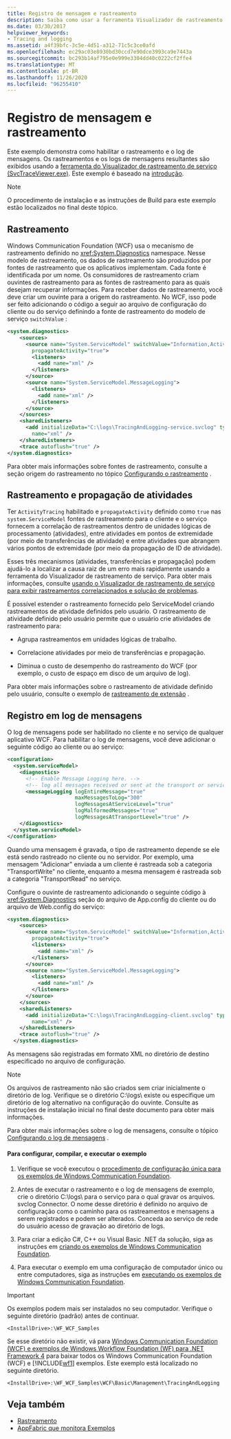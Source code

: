 ```yaml
---
title: Registro de mensagem e rastreamento
description: Saiba como usar a ferramenta Visualizador de rastreamento de serviço (SvcTraceViewer.exe) para exibir rastreamentos e logs de mensagens usando este exemplo WFC.
ms.date: 03/30/2017
helpviewer_keywords:
- Tracing and logging
ms.assetid: a4f39bfc-3c5e-4d51-a312-71c5c3ce0afd
ms.openlocfilehash: ec29ac03e8930bd30ccd7e90dce3993ca9e7443a
ms.sourcegitcommit: bc293b14af795e0e999e3304dd40c0222cf2ffe4
ms.translationtype: MT
ms.contentlocale: pt-BR
ms.lasthandoff: 11/26/2020
ms.locfileid: "96255410"
---
```

# <a name="tracing-and-message-logging"></a>Registro de mensagem e rastreamento

Este exemplo demonstra como habilitar o rastreamento e o log de mensagens. Os rastreamentos e os logs de mensagens resultantes são exibidos usando a [ferramenta do Visualizador de rastreamento de serviço (SvcTraceViewer.exe)](../service-trace-viewer-tool-svctraceviewer-exe.md). Este exemplo é baseado na [introdução](getting-started-sample.md).  
  
> [!NOTE]
> O procedimento de instalação e as instruções de Build para este exemplo estão localizados no final deste tópico.  
  
## <a name="tracing"></a>Rastreamento  

 Windows Communication Foundation (WCF) usa o mecanismo de rastreamento definido no <xref:System.Diagnostics> namespace. Nesse modelo de rastreamento, os dados de rastreamento são produzidos por fontes de rastreamento que os aplicativos implementam. Cada fonte é identificada por um nome. Os consumidores de rastreamento criam ouvintes de rastreamento para as fontes de rastreamento para as quais desejam recuperar informações. Para receber dados de rastreamento, você deve criar um ouvinte para a origem do rastreamento. No WCF, isso pode ser feito adicionando o código a seguir ao arquivo de configuração do cliente ou do serviço definindo a fonte de rastreamento do modelo de serviço `switchValue` :  
  
```xml  
<system.diagnostics>  
    <sources>  
      <source name="System.ServiceModel" switchValue="Information,ActivityTracing"  
        propagateActivity="true">  
        <listeners>  
          <add name="xml" />  
        </listeners>  
      </source>  
      <source name="System.ServiceModel.MessageLogging">  
        <listeners>  
          <add name="xml" />  
        </listeners>  
      </source>  
    </sources>  
    <sharedListeners>  
      <add initializeData="C:\logs\TracingAndLogging-service.svclog" type="System.Diagnostics.XmlWriterTraceListener"  
        name="xml" />  
    </sharedListeners>  
    <trace autoflush="true" />  
</system.diagnostics>  
```  
  
 Para obter mais informações sobre fontes de rastreamento, consulte a seção origem do rastreamento no tópico [Configurando o rastreamento](../diagnostics/tracing/configuring-tracing.md) .  
  
## <a name="activity-tracing-and-propagation"></a>Rastreamento e propagação de atividades  

 Ter `ActivityTracing` habilitado e `propagateActivity` definido como `true` nas `system.ServiceModel` fontes de rastreamento para o cliente e o serviço fornecem a correlação de rastreamentos dentro de unidades lógicas de processamento (atividades), entre atividades em pontos de extremidade (por meio de transferências de atividade) e entre atividades que abrangem vários pontos de extremidade (por meio da propagação de ID de atividade).  
  
 Esses três mecanismos (atividades, transferências e propagação) podem ajudá-lo a localizar a causa raiz de um erro mais rapidamente usando a ferramenta do Visualizador de rastreamento de serviço. Para obter mais informações, consulte [usando o Visualizador de rastreamento de serviço para exibir rastreamentos correlacionados e solução de problemas](../diagnostics/tracing/using-service-trace-viewer-for-viewing-correlated-traces-and-troubleshooting.md).  
  
 É possível estender o rastreamento fornecido pelo ServiceModel criando rastreamentos de atividade definidos pelo usuário. O rastreamento de atividade definido pelo usuário permite que o usuário crie atividades de rastreamento para:  
  
- Agrupa rastreamentos em unidades lógicas de trabalho.  
  
- Correlacione atividades por meio de transferências e propagação.  
  
- Diminua o custo de desempenho do rastreamento do WCF (por exemplo, o custo de espaço em disco de um arquivo de log).  
  
 Para obter mais informações sobre o rastreamento de atividade definido pelo usuário, consulte o exemplo de [rastreamento de extensão](extending-tracing.md) .  
  
## <a name="message-logging"></a>Registro em log de mensagens  

 O log de mensagens pode ser habilitado no cliente e no serviço de qualquer aplicativo WCF. Para habilitar o log de mensagens, você deve adicionar o seguinte código ao cliente ou ao serviço:  
  
```xml  
<configuration>  
  <system.serviceModel>  
    <diagnostics>  
      <!-- Enable Message Logging here. -->  
      <!-- log all messages received or sent at the transport or service model levels -->  
      <messageLogging logEntireMessage="true"  
                      maxMessagesToLog="300"  
                      logMessagesAtServiceLevel="true"  
                      logMalformedMessages="true"  
                      logMessagesAtTransportLevel="true" />  
    </diagnostics>  
  </system.serviceModel>  
</configuration>  
```  
  
 Quando uma mensagem é gravada, o tipo de rastreamento depende se ele está sendo rastreado no cliente ou no servidor. Por exemplo, uma mensagem "Adicionar" enviada a um cliente é rastreada sob a categoria "TransportWrite" no cliente, enquanto a mesma mensagem é rastreada sob a categoria "TransportRead" no serviço.  
  
 Configure o ouvinte de rastreamento adicionando o seguinte código à <xref:System.Diagnostics> seção do arquivo de App.config do cliente ou do arquivo de Web.config do serviço:  
  
```xml  
<system.diagnostics>  
    <sources>  
      <source name="System.ServiceModel" switchValue="Information,ActivityTracing"  
        propagateActivity="true">  
        <listeners>  
          <add name="xml" />  
        </listeners>  
      </source>  
      <source name="System.ServiceModel.MessageLogging">  
        <listeners>  
          <add name="xml" />  
        </listeners>  
      </source>  
    </sources>  
    <sharedListeners>  
      <add initializeData="C:\logs\TracingAndLogging-client.svclog" type="System.Diagnostics.XmlWriterTraceListener"  
        name="xml" />  
    </sharedListeners>  
    <trace autoflush="true" />  
  </system.diagnostics>  
```  
  
 As mensagens são registradas em formato XML no diretório de destino especificado no arquivo de configuração.  
  
> [!NOTE]
> Os arquivos de rastreamento não são criados sem criar inicialmente o diretório de log. Verifique se o diretório C:\logs\ existe ou especifique um diretório de log alternativo na configuração do ouvinte. Consulte as instruções de instalação inicial no final deste documento para obter mais informações.  
  
 Para obter mais informações sobre o log de mensagens, consulte o tópico [Configurando o log de mensagens](../diagnostics/configuring-message-logging.md) .  
  
#### <a name="to-set-up-build-and-run-the-sample"></a>Para configurar, compilar, e executar o exemplo  
  
1. Verifique se você executou o [procedimento de configuração única para os exemplos de Windows Communication Foundation](one-time-setup-procedure-for-the-wcf-samples.md).  
  
2. Antes de executar o rastreamento e o log de mensagens de exemplo, crie o diretório C:\logs\ para o serviço para o qual gravar os arquivos. svclog Connector. O nome desse diretório é definido no arquivo de configuração como o caminho para os rastreamentos e mensagens a serem registrados e podem ser alterados. Conceda ao serviço de rede do usuário acesso de gravação ao diretório de logs.  
  
3. Para criar a edição C#, C++ ou Visual Basic .NET da solução, siga as instruções em [criando os exemplos de Windows Communication Foundation](building-the-samples.md).  
  
4. Para executar o exemplo em uma configuração de computador único ou entre computadores, siga as instruções em [executando os exemplos de Windows Communication Foundation](running-the-samples.md).  
  
> [!IMPORTANT]
> Os exemplos podem mais ser instalados no seu computador. Verifique o seguinte diretório (padrão) antes de continuar.  
>
> `<InstallDrive>:\WF_WCF_Samples`  
>
> Se esse diretório não existir, vá para [Windows Communication Foundation (WCF) e exemplos de Windows Workflow Foundation (WF) para .NET Framework 4](https://www.microsoft.com/download/details.aspx?id=21459) para baixar todos os Windows Communication Foundation (WCF) e [!INCLUDE[wf1](../../../../includes/wf1-md.md)] exemplos. Este exemplo está localizado no seguinte diretório.  
>
> `<InstallDrive>:\WF_WCF_Samples\WCF\Basic\Management\TracingAndLogging`  
  
## <a name="see-also"></a>Veja também

- [Rastreamento](../diagnostics/tracing/index.md)
- [AppFabric que monitora Exemplos](/previous-versions/appfabric/ff383407(v=azure.10))
